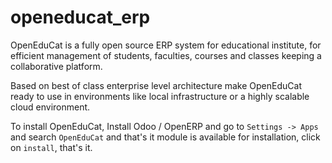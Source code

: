 openeducat_erp
==============

OpenEduCat is a fully open source ERP system for educational institute, for efficient management of students, faculties, courses and classes keeping a collaborative platform.

Based on best of class enterprise level architecture make OpenEduCat ready to use in environments like local infrastructure or a highly scalable cloud environment.

To install OpenEduCat, Install Odoo / OpenERP  and go to `Settings -> Apps` and search `OpenEduCat` and that's it module is available for installation, click on `install`, that's it. 
